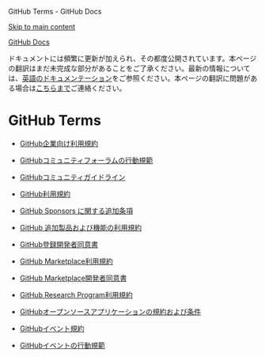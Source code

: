 GitHub Terms - GitHub Docs

[Skip to main content](#main-content)

[](/ja)[GitHub Docs](/ja)

ドキュメントには頻繁に更新が加えられ、その都度公開されています。本ページの翻訳はまだ未完成な部分があることをご了承ください。最新の情報については、[英語のドキュメンテーション](/en)をご参照ください。本ページの翻訳に問題がある場合は[こちらまで](https://github.com/contact?form[subject]=translation%20issue%20on%20docs.github.com&form[comments]=)ご連絡ください。

GitHub Terms
==========

* [GitHub企業向け利用規約](/ja/site-policy/github-terms/github-corporate-terms-of-service)

* [GitHubコミュニティフォーラムの行動規範](/ja/site-policy/github-terms/github-community-forum-code-of-conduct)

* [GitHubコミュニティガイドライン](/ja/site-policy/github-terms/github-community-guidelines)

* [GitHub利用規約](/ja/site-policy/github-terms/github-terms-of-service)

* [GitHub Sponsors に関する追加条項](/ja/site-policy/github-terms/github-sponsors-additional-terms)

* [GitHub 追加製品および機能の利用規約](/ja/site-policy/github-terms/github-terms-for-additional-products-and-features)

* [GitHub登録開発者同意書](/ja/site-policy/github-terms/github-registered-developer-agreement)

* [GitHub Marketplace利用規約](/ja/site-policy/github-terms/github-marketplace-terms-of-service)

* [GitHub Marketplace開発者同意書](/ja/site-policy/github-terms/github-marketplace-developer-agreement)

* [GitHub Research Program利用規約](/ja/site-policy/github-terms/github-research-program-terms)

* [GitHubオープンソースアプリケーションの規約および条件](/ja/site-policy/github-terms/github-open-source-applications-terms-and-conditions)

* [GitHubイベント規約](/ja/site-policy/github-terms/github-event-terms)

* [GitHubイベントの行動規範](/ja/site-policy/github-terms/github-event-code-of-conduct)
